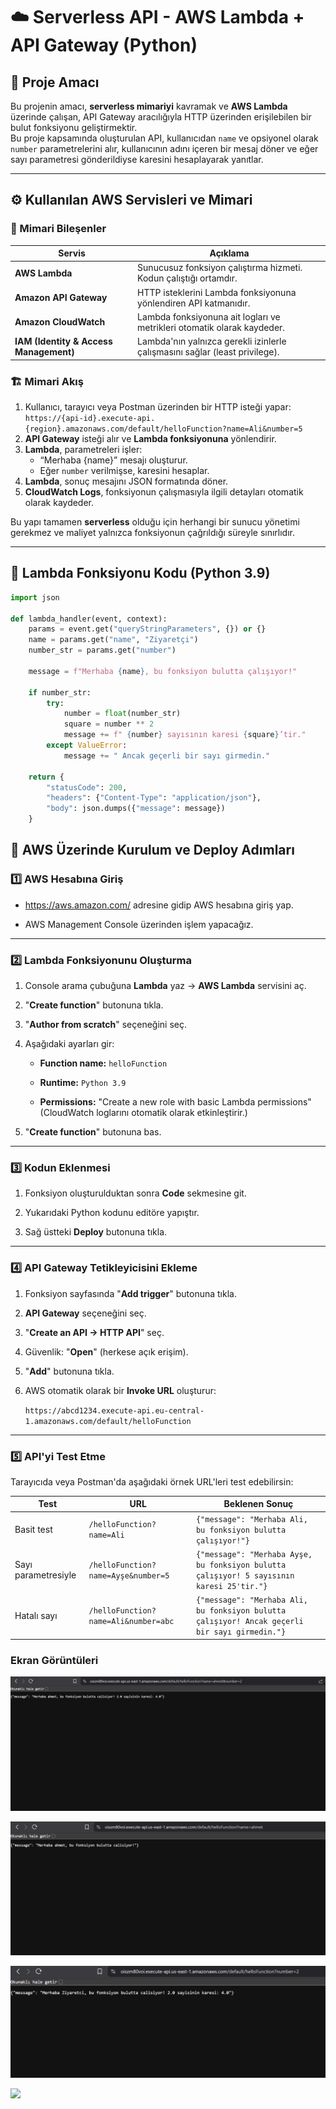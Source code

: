 # ☁️ Serverless API - AWS Lambda + API Gateway (Python)

## 🎯 Proje Amacı
Bu projenin amacı, **serverless mimariyi** kavramak ve **AWS Lambda** üzerinde çalışan, API Gateway aracılığıyla HTTP üzerinden erişilebilen bir bulut fonksiyonu geliştirmektir.  
Bu proje kapsamında oluşturulan API, kullanıcıdan `name` ve opsiyonel olarak `number` parametrelerini alır, kullanıcının adını içeren bir mesaj döner ve eğer sayı parametresi gönderildiyse karesini hesaplayarak yanıtlar.

---

## ⚙️ Kullanılan AWS Servisleri ve Mimari

### 🧩 Mimari Bileşenler
| Servis | Açıklama |
|--------|-----------|
| **AWS Lambda** | Sunucusuz fonksiyon çalıştırma hizmeti. Kodun çalıştığı ortamdır. |
| **Amazon API Gateway** | HTTP isteklerini Lambda fonksiyonuna yönlendiren API katmanıdır. |
| **Amazon CloudWatch** | Lambda fonksiyonuna ait logları ve metrikleri otomatik olarak kaydeder. |
| **IAM (Identity & Access Management)** | Lambda'nın yalnızca gerekli izinlerle çalışmasını sağlar (least privilege). |

### 🏗️ Mimari Akış
1. Kullanıcı, tarayıcı veya Postman üzerinden bir HTTP isteği yapar:  
   `https://{api-id}.execute-api.{region}.amazonaws.com/default/helloFunction?name=Ali&number=5`
2. **API Gateway** isteği alır ve **Lambda fonksiyonuna** yönlendirir.
3. **Lambda**, parametreleri işler:  
   - “Merhaba {name}” mesajı oluşturur.  
   - Eğer `number` verilmişse, karesini hesaplar.  
4. **Lambda**, sonuç mesajını JSON formatında döner.  
5. **CloudWatch Logs**, fonksiyonun çalışmasıyla ilgili detayları otomatik olarak kaydeder.  

Bu yapı tamamen **serverless** olduğu için herhangi bir sunucu yönetimi gerekmez ve maliyet yalnızca fonksiyonun çağrıldığı süreyle sınırlıdır.

---

## 🧠 Lambda Fonksiyonu Kodu (Python 3.9)

```python
import json

def lambda_handler(event, context):
    params = event.get("queryStringParameters", {}) or {}
    name = params.get("name", "Ziyaretçi")
    number_str = params.get("number")

    message = f"Merhaba {name}, bu fonksiyon bulutta çalışıyor!"

    if number_str:
        try:
            number = float(number_str)
            square = number ** 2
            message += f" {number} sayısının karesi {square}’tir."
        except ValueError:
            message += " Ancak geçerli bir sayı girmedin."

    return {
        "statusCode": 200,
        "headers": {"Content-Type": "application/json"},
        "body": json.dumps({"message": message})
    }

``` 

🚀 AWS Üzerinde Kurulum ve Deploy Adımları
------------------------------------------

### 1️⃣ AWS Hesabına Giriş

-   https://aws.amazon.com/ adresine gidip AWS hesabına giriş yap.

-   AWS Management Console üzerinden işlem yapacağız.

* * * * *

### 2️⃣ Lambda Fonksiyonunu Oluşturma

1.  Console arama çubuğuna **Lambda** yaz → **AWS Lambda** servisini aç.

2.  "**Create function**" butonuna tıkla.

3.  "**Author from scratch**" seçeneğini seç.

4.  Aşağıdaki ayarları gir:

    -   **Function name:** `helloFunction`

    -   **Runtime:** `Python 3.9`

    -   **Permissions:** "Create a new role with basic Lambda permissions"\
        (CloudWatch loglarını otomatik olarak etkinleştirir.)

5.  "**Create function**" butonuna bas.

* * * * *

### 3️⃣ Kodun Eklenmesi

1.  Fonksiyon oluşturulduktan sonra **Code** sekmesine git.

2.  Yukarıdaki Python kodunu editöre yapıştır.

3.  Sağ üstteki **Deploy** butonuna tıkla.

* * * * *

### 4️⃣ API Gateway Tetikleyicisini Ekleme

1.  Fonksiyon sayfasında "**Add trigger**" butonuna tıkla.

2.  **API Gateway** seçeneğini seç.

3.  "**Create an API → HTTP API**" seç.

4.  Güvenlik: "**Open**" (herkese açık erişim).

5.  "**Add**" butonuna tıkla.

6.  AWS otomatik olarak bir **Invoke URL** oluşturur:

    `https://abcd1234.execute-api.eu-central-1.amazonaws.com/default/helloFunction`

* * * * *

### 5️⃣ API'yi Test Etme

Tarayıcıda veya Postman'da aşağıdaki örnek URL'leri test edebilirsin:

| Test | URL | Beklenen Sonuç |
| --- | --- | --- |
| Basit test | `/helloFunction?name=Ali` | `{"message": "Merhaba Ali, bu fonksiyon bulutta çalışıyor!"}` |
| Sayı parametresiyle | `/helloFunction?name=Ayşe&number=5` | `{"message": "Merhaba Ayşe, bu fonksiyon bulutta çalışıyor! 5 sayısının karesi 25'tir."}` |
| Hatalı sayı | `/helloFunction?name=Ali&number=abc` | `{"message": "Merhaba Ali, bu fonksiyon bulutta çalışıyor! Ancak geçerli bir sayı girmedin."}` |


### Ekran Görüntüleri

![](pics/o1.png)

![](pics/o2.png)

![](pics/o3.png)

![](pics/o4.png)


